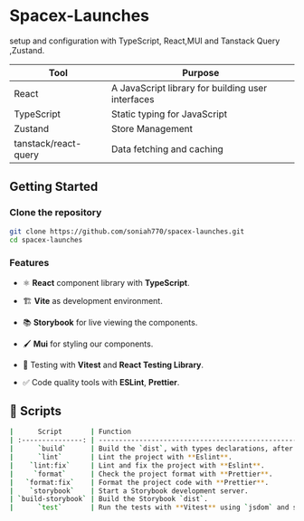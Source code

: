 # Spacex-Launches

setup and configuration with TypeScript, React,MUI and Tanstack Query ,Zustand.

| Tool                 | Purpose                                           |
| -------------------- | ------------------------------------------------- |
| React                | A JavaScript library for building user interfaces |
| TypeScript           | Static typing for JavaScript                      |
| Zustand              | Store Management                                  |
| tanstack/react-query | Data fetching and caching                         |

## Getting Started

### Clone the repository

```bash
git clone https://github.com/soniah770/spacex-launches.git
cd spacex-launches
```

### Features

- ⚛️ **React** component library with **TypeScript**.

- 🏗️ **Vite** as development environment.

- 📚 **Storybook** for live viewing the components.

- 🖌️ **Mui** for styling our components.

- 🧪 Testing with **Vitest** and **React Testing Library**.

- ✅ Code quality tools with **ESLint**, **Prettier**.

## 🤖 Scripts

```bash
|      Script       | Function                                                                           |
| :---------------: | ---------------------------------------------------------------------------------- |
|      `build`      | Build the `dist`, with types declarations, after checking types with TypeScript.   |
|      `lint`       | Lint the project with **Eslint**.                                                  |
|    `lint:fix`     | Lint and fix the project with **Eslint**.                                          |
|     `format`      | Check the project format with **Prettier**.                                        |
|   `format:fix`    | Format the project code with **Prettier**.                                         |
|    `storybook`    | Start a Storybook development server.                                              |
| `build-storybook` | Build the Storybook `dist`.                                                        |
|      `test`       | Run the tests with **Vitest** using `jsdom` and starts a **Vitest UI** dev server. |
```
